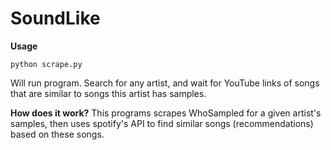 # SoundLike
**Usage**
```
python scrape.py
```
Will run program. Search for any artist, and wait for YouTube links of songs that are similar to songs this artist has samples.

**How does it work?**
This programs scrapes WhoSampled for a given artist's samples, then uses spotify's API to find similar songs (recommendations) based on these songs.
